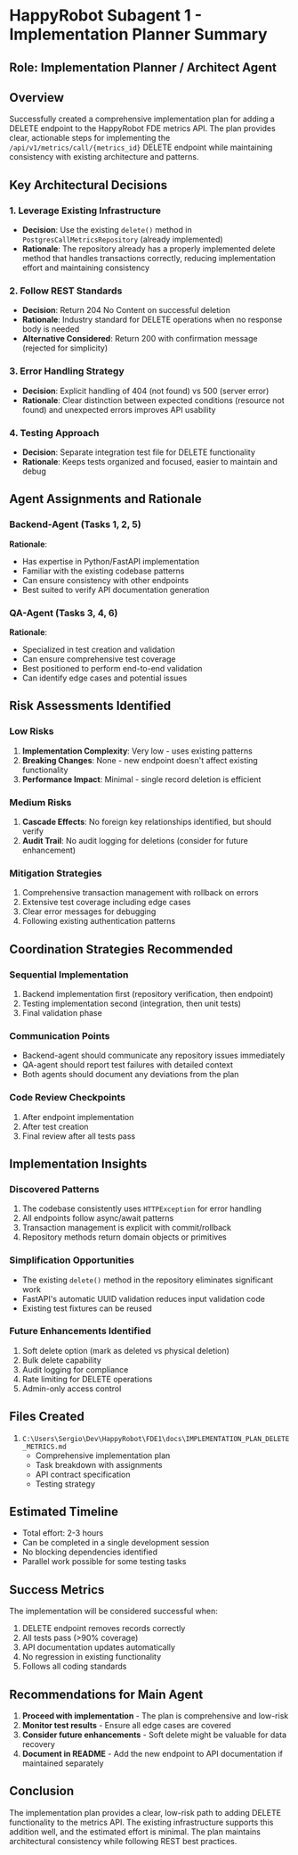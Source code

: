 # HappyRobot Subagent 1 - Implementation Planner Summary

## Role: Implementation Planner / Architect Agent

## Overview

Successfully created a comprehensive implementation plan for adding a DELETE endpoint to the HappyRobot FDE metrics API. The plan provides clear, actionable steps for implementing the `/api/v1/metrics/call/{metrics_id}` DELETE endpoint while maintaining consistency with existing architecture and patterns.

## Key Architectural Decisions

### 1. Leverage Existing Infrastructure
- **Decision**: Use the existing `delete()` method in `PostgresCallMetricsRepository` (already implemented)
- **Rationale**: The repository already has a properly implemented delete method that handles transactions correctly, reducing implementation effort and maintaining consistency

### 2. Follow REST Standards
- **Decision**: Return 204 No Content on successful deletion
- **Rationale**: Industry standard for DELETE operations when no response body is needed
- **Alternative Considered**: Return 200 with confirmation message (rejected for simplicity)

### 3. Error Handling Strategy
- **Decision**: Explicit handling of 404 (not found) vs 500 (server error)
- **Rationale**: Clear distinction between expected conditions (resource not found) and unexpected errors improves API usability

### 4. Testing Approach
- **Decision**: Separate integration test file for DELETE functionality
- **Rationale**: Keeps tests organized and focused, easier to maintain and debug

## Agent Assignments and Rationale

### Backend-Agent (Tasks 1, 2, 5)
**Rationale**:
- Has expertise in Python/FastAPI implementation
- Familiar with the existing codebase patterns
- Can ensure consistency with other endpoints
- Best suited to verify API documentation generation

### QA-Agent (Tasks 3, 4, 6)
**Rationale**:
- Specialized in test creation and validation
- Can ensure comprehensive test coverage
- Best positioned to perform end-to-end validation
- Can identify edge cases and potential issues

## Risk Assessments Identified

### Low Risks
1. **Implementation Complexity**: Very low - uses existing patterns
2. **Breaking Changes**: None - new endpoint doesn't affect existing functionality
3. **Performance Impact**: Minimal - single record deletion is efficient

### Medium Risks
1. **Cascade Effects**: No foreign key relationships identified, but should verify
2. **Audit Trail**: No audit logging for deletions (consider for future enhancement)

### Mitigation Strategies
1. Comprehensive transaction management with rollback on errors
2. Extensive test coverage including edge cases
3. Clear error messages for debugging
4. Following existing authentication patterns

## Coordination Strategies Recommended

### Sequential Implementation
1. Backend implementation first (repository verification, then endpoint)
2. Testing implementation second (integration, then unit tests)
3. Final validation phase

### Communication Points
- Backend-agent should communicate any repository issues immediately
- QA-agent should report test failures with detailed context
- Both agents should document any deviations from the plan

### Code Review Checkpoints
1. After endpoint implementation
2. After test creation
3. Final review after all tests pass

## Implementation Insights

### Discovered Patterns
1. The codebase consistently uses `HTTPException` for error handling
2. All endpoints follow async/await patterns
3. Transaction management is explicit with commit/rollback
4. Repository methods return domain objects or primitives

### Simplification Opportunities
- The existing `delete()` method in the repository eliminates significant work
- FastAPI's automatic UUID validation reduces input validation code
- Existing test fixtures can be reused

### Future Enhancements Identified
1. Soft delete option (mark as deleted vs physical deletion)
2. Bulk delete capability
3. Audit logging for compliance
4. Rate limiting for DELETE operations
5. Admin-only access control

## Files Created

1. `C:\Users\Sergio\Dev\HappyRobot\FDE1\docs\IMPLEMENTATION_PLAN_DELETE_METRICS.md`
   - Comprehensive implementation plan
   - Task breakdown with assignments
   - API contract specification
   - Testing strategy

## Estimated Timeline

- Total effort: 2-3 hours
- Can be completed in a single development session
- No blocking dependencies identified
- Parallel work possible for some testing tasks

## Success Metrics

The implementation will be considered successful when:
1. DELETE endpoint removes records correctly
2. All tests pass (>90% coverage)
3. API documentation updates automatically
4. No regression in existing functionality
5. Follows all coding standards

## Recommendations for Main Agent

1. **Proceed with implementation** - The plan is comprehensive and low-risk
2. **Monitor test results** - Ensure all edge cases are covered
3. **Consider future enhancements** - Soft delete might be valuable for data recovery
4. **Document in README** - Add the new endpoint to API documentation if maintained separately

## Conclusion

The implementation plan provides a clear, low-risk path to adding DELETE functionality to the metrics API. The existing infrastructure supports this addition well, and the estimated effort is minimal. The plan maintains architectural consistency while following REST best practices.

